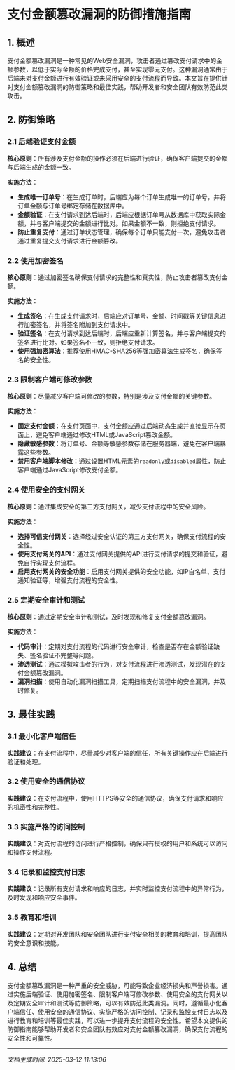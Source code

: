 # 支付金额篡改漏洞的防御措施指南

## 1. 概述

支付金额篡改漏洞是一种常见的Web安全漏洞，攻击者通过篡改支付请求中的金额参数，以低于实际金额的价格完成支付，甚至实现零元支付。这种漏洞通常由于后端未对支付金额进行有效验证或未采用安全的支付流程而导致。本文旨在提供针对支付金额篡改漏洞的防御策略和最佳实践，帮助开发者和安全团队有效防范此类攻击。

## 2. 防御策略

### 2.1 后端验证支付金额

**核心原则**：所有涉及支付金额的操作必须在后端进行验证，确保客户端提交的金额与后端生成的金额一致。

**实施方法**：
- **生成唯一订单号**：在生成订单时，后端应为每个订单生成唯一的订单号，并将订单金额与订单号绑定存储在数据库中。
- **金额验证**：在支付请求到达后端时，后端应根据订单号从数据库中获取实际金额，并与客户端提交的金额进行比对。如果金额不一致，则拒绝支付请求。
- **防止重复支付**：通过订单状态管理，确保每个订单只能支付一次，避免攻击者通过重复提交支付请求进行金额篡改。

### 2.2 使用加密签名

**核心原则**：通过加密签名确保支付请求的完整性和真实性，防止攻击者篡改支付金额。

**实施方法**：
- **生成签名**：在生成支付请求时，后端应对订单号、金额、时间戳等关键信息进行加密签名，并将签名附加到支付请求中。
- **验证签名**：在支付请求到达后端时，后端应重新计算签名，并与客户端提交的签名进行比对。如果签名不一致，则拒绝支付请求。
- **使用强加密算法**：推荐使用HMAC-SHA256等强加密算法生成签名，确保签名的安全性。

### 2.3 限制客户端可修改参数

**核心原则**：尽量减少客户端可修改的参数，特别是涉及支付金额的关键参数。

**实施方法**：
- **固定支付金额**：在支付页面中，支付金额应通过后端动态生成并直接显示在页面上，避免客户端通过修改HTML或JavaScript篡改金额。
- **隐藏敏感参数**：将订单号、金额等敏感参数存储在服务器端，避免在客户端暴露这些参数。
- **禁用客户端脚本修改**：通过设置HTML元素的`readonly`或`disabled`属性，防止客户端通过JavaScript修改支付金额。

### 2.4 使用安全的支付网关

**核心原则**：通过集成安全的第三方支付网关，减少支付流程中的安全风险。

**实施方法**：
- **选择可信支付网关**：选择经过安全认证的第三方支付网关，确保支付流程的安全性。
- **使用支付网关的API**：通过支付网关提供的API进行支付请求的提交和验证，避免自行实现支付流程。
- **启用支付网关的安全功能**：启用支付网关提供的安全功能，如IP白名单、支付通知验证等，增强支付流程的安全性。

### 2.5 定期安全审计和测试

**核心原则**：通过定期安全审计和测试，及时发现和修复支付金额篡改漏洞。

**实施方法**：
- **代码审计**：定期对支付流程的代码进行安全审计，检查是否存在金额验证缺失、签名验证不完整等问题。
- **渗透测试**：通过模拟攻击者的行为，对支付流程进行渗透测试，发现潜在的支付金额篡改漏洞。
- **漏洞扫描**：使用自动化漏洞扫描工具，定期扫描支付流程中的安全漏洞，并及时修复。

## 3. 最佳实践

### 3.1 最小化客户端信任

**实践建议**：在支付流程中，尽量减少对客户端的信任，所有关键操作应在后端进行验证和处理。

### 3.2 使用安全的通信协议

**实践建议**：在支付流程中，使用HTTPS等安全的通信协议，确保支付请求和响应的机密性和完整性。

### 3.3 实施严格的访问控制

**实践建议**：对支付流程的访问进行严格控制，确保只有授权的用户和系统可以访问和操作支付流程。

### 3.4 记录和监控支付日志

**实践建议**：记录所有支付请求和响应的日志，并实时监控支付流程中的异常行为，及时发现和响应安全事件。

### 3.5 教育和培训

**实践建议**：定期对开发团队和安全团队进行支付安全相关的教育和培训，提高团队的安全意识和技能。

## 4. 总结

支付金额篡改漏洞是一种严重的安全威胁，可能导致企业经济损失和声誉损害。通过实施后端验证、使用加密签名、限制客户端可修改参数、使用安全的支付网关以及定期安全审计和测试等防御策略，可以有效防范此类漏洞。同时，遵循最小化客户端信任、使用安全的通信协议、实施严格的访问控制、记录和监控支付日志以及进行教育和培训等最佳实践，可以进一步提升支付流程的安全性。希望本文提供的防御指南能够帮助开发者和安全团队有效应对支付金额篡改漏洞，确保支付流程的安全性和可靠性。

---

*文档生成时间: 2025-03-12 11:13:06*
